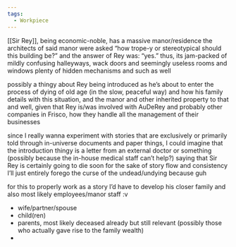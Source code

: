 ```yaml
---
tags:
  - Workpiece
---
```

[[Sir Rey]], being economic-noble, has a massive manor/residence
the architects of said manor were asked “how trope-y or stereotypical should this building be?” and the answer of Rey was: “yes.”
thus, its jam-packed of mildly confusing halleyways, wack doors and seemingly useless rooms and windows
plenty of hidden mechanisms and such as well

possibly a thingy about Rey being introduced as he’s about to enter the process of dying of old age (in the slow, peaceful way) and how his family details with this situation, and the manor and other inherited property to that
and well, given that Rey is/was involved with AuDeRey and probably other companies in Frisco, how they handle all the management of their businesses 

since I really wanna experiment with stories that are exclusively or primarily told through in-universe documents and paper things,
I could imagine that the introduction thingy is a letter from an external doctor or something (possibly because the in-house medical staff can’t help?) saying that Sir Rey is certainly going to die soon 
for the sake of story flow and consistency I’ll just entirely forego the curse of the undead/undying because guh 

for this to properly work as a story I’d have to develop his closer family and also most likely employees/manor staff :v 
- wife/partner/spouse
- child(ren)
- parents, most likely deceased already but still relevant (possibly those who actually gave rise to the family wealth)
- 